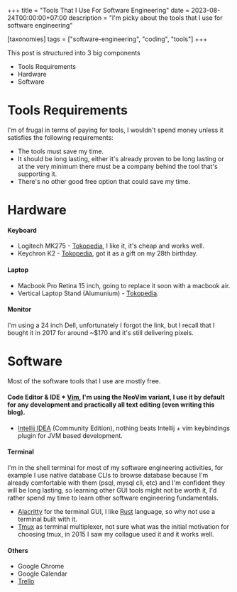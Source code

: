 +++
title = "Tools That I Use For Software Engineering"
date = 2023-08-24T00:00:00+07:00
description = "I'm picky about the tools that I use for software engineering"

[taxonomies]
tags = ["software-engineering", "coding", "tools"]
+++


This post is structured into 3 big components
* Tools Requirements
* Hardware
* Software

# Tools Requirements
I'm of frugal in terms of paying for tools, I wouldn't spend money unless it satisfies the following requirements:
* The tools must save my time.
* It should be long lasting, either it's already proven to be long lasting or at the very minimum there must be a company behind the tool that's supporting it.
* There's no other good free option that could save my time.


# Hardware
#### Keyboard
* Logitech MK275 - [Tokopedia](https://tokopedia.link/qirzFnuLwCb), I like it, it's cheap and works well.
* Keychron K2 - [Tokopedia](https://tokopedia.link/1BSfq6lLwCb),  got it as a gift on my 28th birthday.

#### Laptop
* Macbook Pro Retina 15 inch, going to replace it soon with a macbook air.
* Vertical Laptop Stand (Alumunium) - [Tokopedia](https://tokopedia.link/7JJtv6iMwCb).

#### Monitor
I'm using a 24 inch Dell, unfortunately I forgot the link, but I recall that I bought it in 2017 for around ~$170 and it's still delivering pixels.

# Software
Most of the software tools that I use are mostly free.

#### Code Editor & IDE * [Vim](https://github.com/neovim/neovim), I'm using the NeoVim variant, I use it by default for any development and practically all text editing (even writing this blog).
* [Intellij IDEA](https://www.jetbrains.com/idea/download/) (Community Edition), nothing beats Intellij + vim keybindings plugin for JVM based development.

#### Terminal
I'm in the shell terminal for most of my software engineering activities, for example I use native database CLIs to browse database
because I'm already comfortable with them (psql, mysql cli, etc) and I'm confident they will be long lasting, so learning
other GUI tools might not be worth it, I'd rather spend my time to learn other software engineering fundamentals.

* [Alacritty](https://github.com/alacritty/alacritty) for the terminal GUI, I like [Rust](https://www.rust-lang.org/) language, so why not use a terminal built with it.
* [Tmux](https://github.com/tmux/tmux) as terminal multiplexer, not sure what was the initial motivation for choosing tmux, in 2015 I saw my collague used it and it works well.

#### Others
* Google Chrome
* Google Calendar
* [Trello](https://trello.com)
